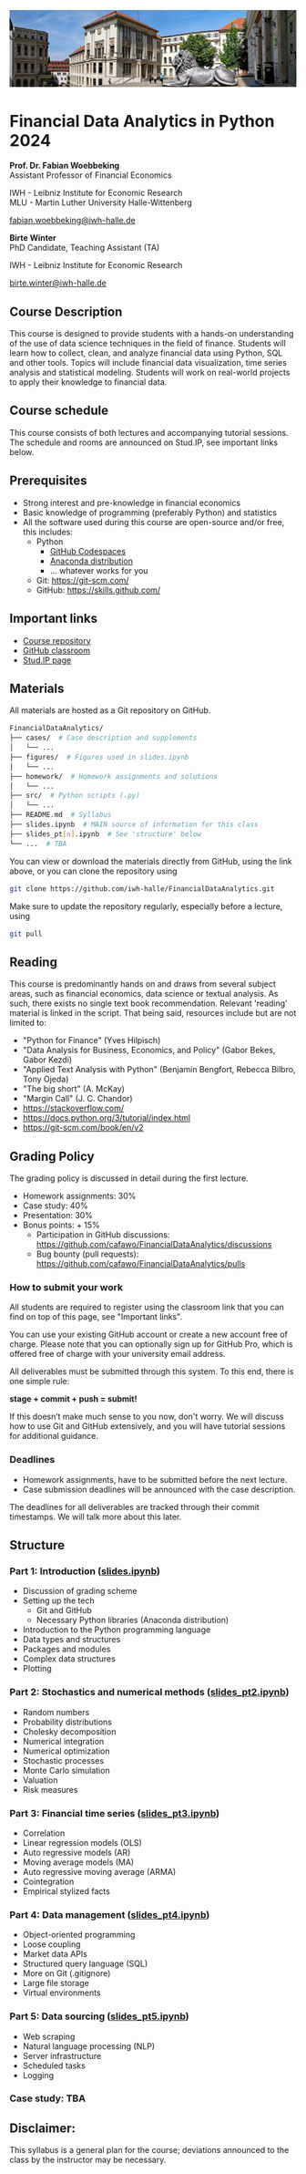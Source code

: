 ![head.png](figures/head.jpg)

# Financial Data Analytics in Python 2024

**Prof. Dr. Fabian Woebbeking**</br>
Assistant Professor of Financial Economics

IWH - Leibniz Institute for Economic Research</br>
MLU - Martin Luther University Halle-Wittenberg

fabian.woebbeking@iwh-halle.de


**Birte Winter**</br>
PhD Candidate, Teaching Assistant (TA)

IWH - Leibniz Institute for Economic Research</br>

birte.winter@iwh-halle.de


## Course Description

This course is designed to provide students with a hands-on understanding of the use of data science techniques in the field of finance. Students will learn how to collect, clean, and analyze financial data using Python, SQL and other tools. Topics will include financial data visualization, time series analysis and statistical modeling. Students will work on real-world projects to apply their knowledge to financial data.

## Course schedule

This course consists of both lectures and accompanying tutorial sessions. The schedule and rooms are announced on Stud.IP, see important links below.

## Prerequisites

* Strong interest and pre-knowledge in financial economics
* Basic knowledge of programming (preferably Python) and statistics
* All the software used during this course are open-source and/or free, this includes:
    * Python
      * [GitHub Codespaces](https://github.com/features/codespaces)
      * [Anaconda distribution](https://www.anaconda.com/products/distribution)
      * ... whatever works for you
    * Git: https://git-scm.com/
    * GitHub: https://skills.github.com/

## Important links

* [Course repository](https://github.com/iwh-halle/FinancialDataAnalytics)
* [GitHub classroom](https://classroom.github.com/a/SAilgt2b)
* [Stud.IP page](https://studip.uni-halle.de/dispatch.php/course/details?sem_id=5a9defd4ce9b514471199574c12ee710&again=yes)


## Materials

All materials are hosted as a Git repository on GitHub.

```bash
FinancialDataAnalytics/
├── cases/  # Case description and supplements
│   └── ...  
├── figures/  # Figures used in slides.ipynb
│   └── ...  
├── homework/  # Homework assignments and solutions
│   └── ...  
├── src/  # Python scripts (.py)
│   └── ...  
├── README.md  # Syllabus
├── slides.ipynb  # MAIN source of information for this class
├── slides_pt[n].ipynb  # See 'structure' below
└── ...  # TBA
```

You can view or download the materials directly from GitHub, using the link above, or you can clone the repository using
```Bash
git clone https://github.com/iwh-halle/FinancialDataAnalytics.git
```
Make sure to update the repository regularly, especially before a lecture, using
```Bash
git pull
```

## Reading

This course is predominantly hands on and draws from several subject areas, such as financial economics, data science or textual analysis. As such, there exists no single text book recommendation. Relevant 'reading' material is linked in the script. That being said, resources include but are not limited to:
* "Python for Finance" (Yves Hilpisch)
* "Data Analysis for Business, Economics, and Policy" (Gabor Bekes, Gabor Kezdi)
* "Applied Text Analysis with Python" (Benjamin Bengfort, Rebecca Bilbro, Tony Ojeda)
* "The big short" (A. McKay)
* "Margin Call" (J. C. Chandor)
* https://stackoverflow.com/
* https://docs.python.org/3/tutorial/index.html
* https://git-scm.com/book/en/v2


## Grading Policy

The grading policy is discussed in detail during the first lecture.

* Homework assignments: 30%
* Case study: 40%
* Presentation: 30%
* Bonus points: + 15%
  * Participation in GitHub discussions: https://github.com/cafawo/FinancialDataAnalytics/discussions
  * Bug bounty (pull requests): https://github.com/cafawo/FinancialDataAnalytics/pulls

### How to submit your work

All students are required to register using the classroom link that you can find on top of this page, see "Important links". 

You can use your existing GitHub account or create a new account free of charge. Please note that you can optionally sign up for GitHub Pro, which is offered free of charge with your university email address.

All deliverables must be submitted through this system. To this end, there is one simple rule:

**stage + commit + push = submit!**

If this doesn’t make much sense to you now, don't worry. We will discuss how to use Git and GitHub extensively, and you will have tutorial sessions for additional guidance.

### Deadlines

* Homework assignments, have to be submitted before the next lecture.
* Case submission deadlines will be announced with the case description.

The deadlines for all deliverables are tracked through their commit timestamps. We will talk more about this later.


## Structure

### Part 1: Introduction ([slides.ipynb](https://github.com/cafawo/FinancialDataAnalytics/blob/master/slides.ipynb))

* Discussion of grading scheme
* Setting up the tech
  * Git and GitHub
  * Necessary Python libraries (Anaconda distribution)
* Introduction to the Python programming language
* Data types and structures
* Packages and modules
* Complex data structures
* Plotting

### Part 2: Stochastics and numerical methods ([slides_pt2.ipynb](https://github.com/cafawo/FinancialDataAnalytics/blob/master/slides_pt2.ipynb))

* Random numbers
* Probability distributions
* Cholesky decomposition
* Numerical integration
* Numerical optimization
* Stochastic processes
* Monte Carlo simulation
* Valuation
* Risk measures

### Part 3: Financial time series ([slides_pt3.ipynb](https://github.com/cafawo/FinancialDataAnalytics/blob/master/slides_pt3.ipynb))

* Correlation
* Linear regression models (OLS)
* Auto regressive models (AR)
* Moving average models (MA)
* Auto regressive moving average (ARMA)
* Cointegration
* Empirical stylized facts

### Part 4: Data management ([slides_pt4.ipynb](https://github.com/cafawo/FinancialDataAnalytics/blob/master/slides_pt4.ipynb))
* Object-oriented programming
* Loose coupling
* Market data APIs
* Structured query language (SQL)
* More on Git (.gitignore)
* Large file storage
* Virtual environments

### Part 5: Data sourcing ([slides_pt5.ipynb](https://github.com/cafawo/FinancialDataAnalytics/blob/master/slides_pt5.ipynb))
* Web scraping
* Natural language processing (NLP)
* Server infrastructure
* Scheduled tasks
* Logging

### Case study: TBA

## Disclaimer:
This syllabus is a general plan for the course; deviations announced to the class by the instructor may be necessary.
